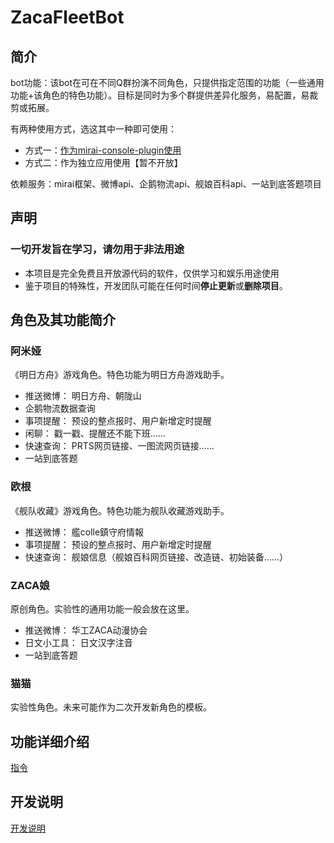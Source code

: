 # ZacaFleetBot

## 简介

bot功能：该bot在可在不同Q群扮演不同角色，只提供指定范围的功能（一些通用功能+该角色的特色功能）。目标是同时为多个群提供差异化服务，易配置，易裁剪或拓展。

有两种使用方式，选这其中一种即可使用：

- 方式一：[作为mirai-console-plugin使用](docs/作为mirai-console-plugin使用.md)
- 方式二：作为独立应用使用【暂不开放】

依赖服务：mirai框架、微博api、企鹅物流api、舰娘百科api、一站到底答题项目

## 声明

### 一切开发旨在学习，请勿用于非法用途

- 本项目是完全免费且开放源代码的软件，仅供学习和娱乐用途使用
- 鉴于项目的特殊性，开发团队可能在任何时间**停止更新**或**删除项目**。

## 角色及其功能简介

### 阿米娅

《明日方舟》游戏角色。特色功能为明日方舟游戏助手。

- 推送微博： 明日方舟、朝陇山
- 企鹅物流数据查询
- 事项提醒： 预设的整点报时、用户新增定时提醒
- 闲聊： 戳一戳、提醒还不能下班……
- 快速查询： PRTS网页链接、一图流网页链接……
- 一站到底答题

### 欧根

《舰队收藏》游戏角色。特色功能为舰队收藏游戏助手。

- 推送微博： 艦colle鎮守府情報
- 事项提醒： 预设的整点报时、用户新增定时提醒
- 快速查询： 舰娘信息（舰娘百科网页链接、改造链、初始装备……）

### ZACA娘

原创角色。实验性的通用功能一般会放在这里。

- 推送微博： 华工ZACA动漫协会
- 日文小工具： 日文汉字注音
- 一站到底答题

### 猫猫

实验性角色。未来可能作为二次开发新角色的模板。

## 功能详细介绍

[指令](docs/指令.md)

## 开发说明

[开发说明](docs/开发说明.md)

